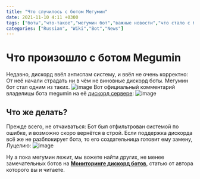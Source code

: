 ```yaml
---
title: "Что случилось с ботом Мегумин"
date: 2021-11-10 4:11 +0300
tags: ["боты","что-такое","мегумин бот","важные новости","что стало с ботом мегумин"]
categories: ["Russian", "Wiki","Bot","News"]
---
```


# Что произошло с ботом Megumin
Недавно, дискорд ввёл антиспам систему, и ввёл не очень корректно: От неё начали страдать ни в чём не виновные дискорд боты. Мегумин бот стал одним из таких.
![image](https://user-images.githubusercontent.com/40735471/141041286-bbb669e4-cd13-4f09-9e87-3c527fb8fc60.png)
Вот официальный комментарий владелицы бота megumin на её [дискорд сервере](https://discord.gg/ac2bRRFrJf):
![image](https://user-images.githubusercontent.com/40735471/141041451-d0f9cffb-9206-4cba-a5ea-6fccbc710478.png)

## Что же делать?
Прежде всего, не отчаиваться: Бот был отфильтрован системой по ошибке, и возможно скоро вернётся в строй.
Если поддержка дискорда всё же не разблокирует бота, то его создательница готовит ему замену, Луцелию:
![image](https://user-images.githubusercontent.com/40735471/141041855-f722c4f2-0727-4340-800f-aa4cc883f4b0.png)

Ну а пока мегумин лежит, мы вожете найти других, не менее замечательных ботов на **[Мониторинге дискорд ботов](https://top-bots.xyz)**, статью от автора которого вы и читаете.
